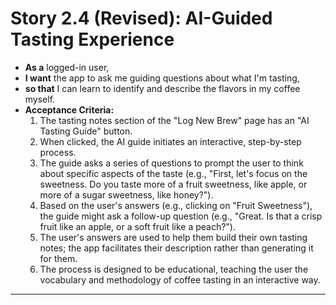 # Story 2.4 (Revised): AI-Guided Tasting Experience
*   **As a** logged-in user,
*   **I want** the app to ask me guiding questions about what I'm tasting,
*   **so that** I can learn to identify and describe the flavors in my coffee myself.
*   **Acceptance Criteria:**
    1.  The tasting notes section of the "Log New Brew" page has an "AI Tasting Guide" button.
    2.  When clicked, the AI guide initiates an interactive, step-by-step process.
    3.  The guide asks a series of questions to prompt the user to think about specific aspects of the taste (e.g., "First, let's focus on the sweetness. Do you taste more of a fruit sweetness, like apple, or more of a sugar sweetness, like honey?").
    4.  Based on the user's answers (e.g., clicking on "Fruit Sweetness"), the guide might ask a follow-up question (e.g., "Great. Is that a crisp fruit like an apple, or a soft fruit like a peach?").
    5.  The user's answers are used to help them build their own tasting notes; the app facilitates their description rather than generating it for them.
    6.  The process is designed to be educational, teaching the user the vocabulary and methodology of coffee tasting in an interactive way.

---
